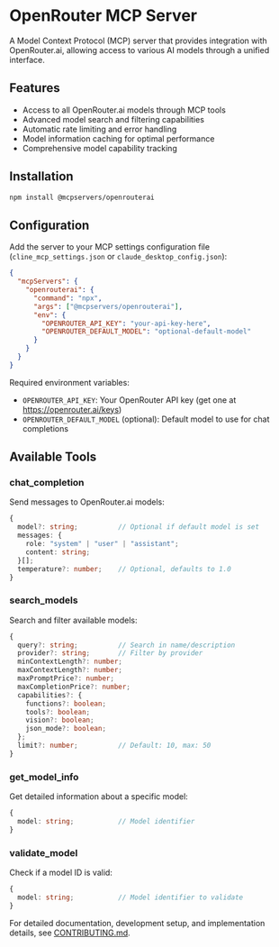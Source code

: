 # OpenRouter MCP Server

A Model Context Protocol (MCP) server that provides integration with OpenRouter.ai, allowing access to various AI models through a unified interface.

## Features

- Access to all OpenRouter.ai models through MCP tools
- Advanced model search and filtering capabilities
- Automatic rate limiting and error handling
- Model information caching for optimal performance
- Comprehensive model capability tracking

## Installation

```bash
npm install @mcpservers/openrouterai
```

## Configuration

Add the server to your MCP settings configuration file (`cline_mcp_settings.json` or `claude_desktop_config.json`):

```json
{
  "mcpServers": {
    "openrouterai": {
      "command": "npx",
      "args": ["@mcpservers/openrouterai"],
      "env": {
        "OPENROUTER_API_KEY": "your-api-key-here",
        "OPENROUTER_DEFAULT_MODEL": "optional-default-model"
      }
    }
  }
}
```

Required environment variables:
- `OPENROUTER_API_KEY`: Your OpenRouter API key (get one at https://openrouter.ai/keys)
- `OPENROUTER_DEFAULT_MODEL` (optional): Default model to use for chat completions

## Available Tools

### chat_completion
Send messages to OpenRouter.ai models:
```typescript
{
  model?: string;          // Optional if default model is set
  messages: {
    role: "system" | "user" | "assistant";
    content: string;
  }[];
  temperature?: number;    // Optional, defaults to 1.0
}
```

### search_models
Search and filter available models:
```typescript
{
  query?: string;          // Search in name/description
  provider?: string;       // Filter by provider
  minContextLength?: number;
  maxContextLength?: number;
  maxPromptPrice?: number;
  maxCompletionPrice?: number;
  capabilities?: {
    functions?: boolean;
    tools?: boolean;
    vision?: boolean;
    json_mode?: boolean;
  };
  limit?: number;          // Default: 10, max: 50
}
```

### get_model_info
Get detailed information about a specific model:
```typescript
{
  model: string;           // Model identifier
}
```

### validate_model
Check if a model ID is valid:
```typescript
{
  model: string;           // Model identifier to validate
}
```

For detailed documentation, development setup, and implementation details, see [CONTRIBUTING.md](CONTRIBUTING.md).
